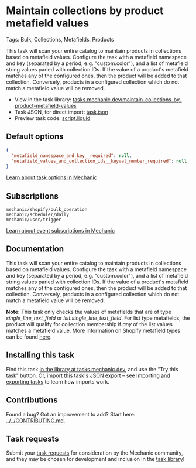 # Maintain collections by product metafield values

Tags: Bulk, Collections, Metafields, Products

This task will scan your entire catalog to maintain products in collections based on metafield values. Configure the task with a metafield namespace and key (separated by a period, e.g. "custom.color"), and a list of metafield string values paried with collection IDs. If the value of a product's metafield matches any of the configured ones, then the product will be added to that collection. Conversely, products in a configured collection which do not match a metafield value will be removed.

* View in the task library: [tasks.mechanic.dev/maintain-collections-by-product-metafield-values](https://tasks.mechanic.dev/maintain-collections-by-product-metafield-values)
* Task JSON, for direct import: [task.json](../../tasks/maintain-collections-by-product-metafield-values.json)
* Preview task code: [script.liquid](./script.liquid)

## Default options

```json
{
  "metafield_namespace_and_key__required": null,
  "metafield_values_and_collection_ids__keyval_number_required": null
}
```

[Learn about task options in Mechanic](https://learn.mechanic.dev/core/tasks/options)

## Subscriptions

```liquid
mechanic/shopify/bulk_operation
mechanic/scheduler/daily  
mechanic/user/trigger
```

[Learn about event subscriptions in Mechanic](https://learn.mechanic.dev/core/tasks/subscriptions)

## Documentation

This task will scan your entire catalog to maintain products in collections based on metafield values. Configure the task with a metafield namespace and key (separated by a period, e.g. "custom.color"), and a list of metafield string values paried with collection IDs. If the value of a product's metafield matches any of the configured ones, then the product will be added to that collection. Conversely, products in a configured collection which do not match a metafield value will be removed.

**Note:** This task only checks the values of metafields that are of type *single_line_text_field* or *list.single_line_text_field*. For list type metafields, the product will qualify for collection membership if *any* of the list values matches a metafield value. More information on Shopify metafield types can be found [here](https://shopify.dev/apps/metafields/types#supported-types).

## Installing this task

Find this task [in the library at tasks.mechanic.dev](https://tasks.mechanic.dev/maintain-collections-by-product-metafield-values), and use the "Try this task" button. Or, import [this task's JSON export](../../tasks/maintain-collections-by-product-metafield-values.json) – see [Importing and exporting tasks](https://learn.mechanic.dev/core/tasks/import-and-export) to learn how imports work.

## Contributions

Found a bug? Got an improvement to add? Start here: [../../CONTRIBUTING.md](../../CONTRIBUTING.md).

## Task requests

Submit your [task requests](https://mechanic.canny.io/task-requests) for consideration by the Mechanic community, and they may be chosen for development and inclusion in the [task library](https://tasks.mechanic.dev/)!

